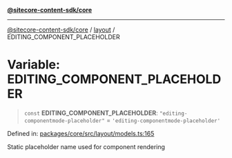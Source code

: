 [**@sitecore-content-sdk/core**](../../README.md)

***

[@sitecore-content-sdk/core](../../README.md) / [layout](../README.md) / EDITING\_COMPONENT\_PLACEHOLDER

# Variable: EDITING\_COMPONENT\_PLACEHOLDER

> `const` **EDITING\_COMPONENT\_PLACEHOLDER**: `"editing-componentmode-placeholder"` = `'editing-componentmode-placeholder'`

Defined in: [packages/core/src/layout/models.ts:165](https://github.com/Sitecore/xmc-jss-dev/blob/4bb0c106fa9ce4e75279e740372f54f09e5c8653/packages/core/src/layout/models.ts#L165)

Static placeholder name used for component rendering

